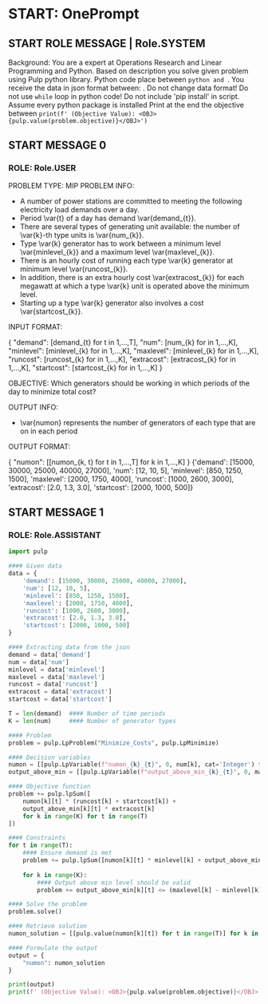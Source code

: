 # START: OnePrompt 
## START ROLE MESSAGE | Role.SYSTEM 
Background: You are a expert at Operations Research and Linear Programming and Python. Based on description you solve given problem using Pulp python library. Python code place between ```python and ```. You receive the data in json format between: <DATA></DATA>. Do not change data format! Do not use `while` loop in python code! Do not include 'pip install' in script. Assume every python package is installed Print at the end the objective between <OBJ></OBJ> `print(f' (Objective Value): <OBJ>{pulp.value(problem.objective)}</OBJ>')`  
## START MESSAGE 0 
### ROLE: Role.USER
<DESCRIPTION>
PROBLEM TYPE: MIP
PROBLEM INFO:

- A number of power stations are committed to meeting the following electricity load demands over a day.
- Period \var{t} of a day has demand \var{demand_{t}}.
- There are several types of generating unit available: the number of \var{k}-th type units is \var{num_{k}}.
- Type \var{k} generator has to work between a minimum level \var{minlevel_{k}} and a maximum level \var{maxlevel_{k}}. 
- There is an hourly cost of running each type \var{k} generator at minimum level \var{runcost_{k}}. 
- In addition, there is an extra hourly cost \var{extracost_{k}} for each megawatt at which a type \var{k} unit is operated above the minimum level. 
- Starting up a type \var{k} generator also involves a cost \var{startcost_{k}}.


INPUT FORMAT:

{
    "demand": [demand_{t} for t in 1,...,T],
    "num": [num_{k} for in 1,...,K],
    "minlevel": [minlevel_{k} for in 1,...,K],
    "maxlevel": [minlevel_{k} for in 1,...,K],
    "runcost": [runcost_{k} for in 1,...,K],
    "extracost": [extracost_{k} for in 1,...,K],
    "startcost": [startcost_{k} for in 1,...,K]
}


OBJECTIVE: Which generators should be working in which periods of the day to minimize total cost?

OUTPUT INFO:

- \var{numon} represents the number of generators of each type that are on in each period

OUTPUT FORMAT:

{
    "numon": [[numon_{k, t} for t in 1,...,T] for k in 1,...,K]
}
</DESCRIPTION>
<DATA>
{'demand': [15000, 30000, 25000, 40000, 27000], 'num': [12, 10, 5], 'minlevel': [850, 1250, 1500], 'maxlevel': [2000, 1750, 4000], 'runcost': [1000, 2600, 3000], 'extracost': [2.0, 1.3, 3.0], 'startcost': [2000, 1000, 500]}</DATA>


## START MESSAGE 1 
### ROLE: Role.ASSISTANT
```python
import pulp

#### Given data
data = {
    'demand': [15000, 30000, 25000, 40000, 27000],
    'num': [12, 10, 5],
    'minlevel': [850, 1250, 1500],
    'maxlevel': [2000, 1750, 4000],
    'runcost': [1000, 2600, 3000],
    'extracost': [2.0, 1.3, 3.0],
    'startcost': [2000, 1000, 500]
}

#### Extracting data from the json
demand = data['demand']
num = data['num']
minlevel = data['minlevel']
maxlevel = data['maxlevel']
runcost = data['runcost']
extracost = data['extracost']
startcost = data['startcost']

T = len(demand)  #### Number of time periods
K = len(num)     #### Number of generator types

#### Problem
problem = pulp.LpProblem("Minimize_Costs", pulp.LpMinimize)

#### Decision variables
numon = [[pulp.LpVariable(f"numon_{k}_{t}", 0, num[k], cat='Integer') for t in range(T)] for k in range(K)]
output_above_min = [[pulp.LpVariable(f"output_above_min_{k}_{t}", 0, maxlevel[k] - minlevel[k]) for t in range(T)] for k in range(K)]

#### Objective function
problem += pulp.lpSum([
    numon[k][t] * (runcost[k] + startcost[k]) +
    output_above_min[k][t] * extracost[k]
    for k in range(K) for t in range(T)
])

#### Constraints
for t in range(T):
    #### Ensure demand is met
    problem += pulp.lpSum([numon[k][t] * minlevel[k] + output_above_min[k][t] for k in range(K)]) >= demand[t]
    
    for k in range(K):
        #### Output above min level should be valid
        problem += output_above_min[k][t] <= (maxlevel[k] - minlevel[k]) * numon[k][t]

#### Solve the problem
problem.solve()

#### Retrieve solution
numon_solution = [[pulp.value(numon[k][t]) for t in range(T)] for k in range(K)]

#### Formulate the output
output = {
    "numon": numon_solution
}

print(output)
print(f' (Objective Value): <OBJ>{pulp.value(problem.objective)}</OBJ>')
```

